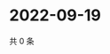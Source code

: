 # 2022-09-19

共 0 条

<!-- BEGIN WEIBO -->
<!-- 最后更新时间 Mon Sep 19 2022 08:33:29 GMT+0800 (China Standard Time) -->

<!-- END WEIBO -->
